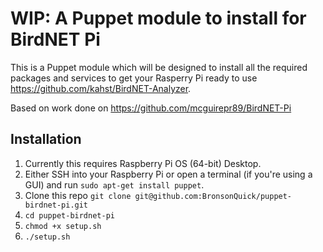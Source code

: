 # WIP: A Puppet module to install for BirdNET Pi

This is a Puppet module which will be designed to install all the required packages and services to get your Rasperry Pi ready to use https://github.com/kahst/BirdNET-Analyzer.

Based on work done on https://github.com/mcguirepr89/BirdNET-Pi

## Installation

1. Currently this requires Raspberry Pi OS (64-bit) Desktop.
1. Either SSH into your Raspberry Pi or open a terminal (if you're using a GUI) and run `sudo apt-get install puppet`.
1. Clone this repo `git clone git@github.com:BronsonQuick/puppet-birdnet-pi.git`
1. `cd puppet-birdnet-pi`
1. `chmod +x setup.sh`
1. `./setup.sh`
